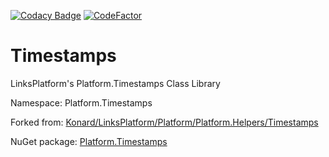 [![Codacy Badge](https://api.codacy.com/project/badge/Grade/5ac4e6ec489e47ffb7933fae393eb587)](https://app.codacy.com/app/drakonard/Timestamps?utm_source=github.com&utm_medium=referral&utm_content=linksplatform/Timestamps&utm_campaign=Badge_Grade_Dashboard)
[![CodeFactor](https://www.codefactor.io/repository/github/linksplatform/timestamps/badge)](https://www.codefactor.io/repository/github/linksplatform/timestamps)

# Timestamps

LinksPlatform's Platform.Timestamps Class Library

Namespace: Platform.Timestamps

Forked from: [Konard/LinksPlatform/Platform/Platform.Helpers/Timestamps](https://github.com/Konard/LinksPlatform/tree/0c85f236b75e6e3110790008b1a379c03c954501/Platform/Platform.Helpers/Timestamps)

NuGet package: [Platform.Timestamps](https://www.nuget.org/packages/Platform.Timestamps)